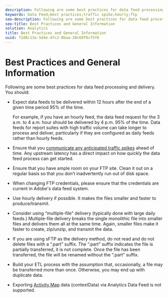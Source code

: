 ```yaml
---
description: Following are some best practices for data feed processing and delivery. You should 
keywords: Data Feed;best practices;traffic spike;hourly;ftp
seo-description: Following are some best practices for data feed processing and delivery. You should 
seo-title: Best Practices and General Information
solution: Analytics
title: Best Practices and General Information
uuid: f2d6c13a-5d4e-4fc2-8baa-28c69f0cf5f6
---
```


# Best Practices and General Information

Following are some best practices for data feed processing and delivery. You should:

* Expect data feeds to be delivered within 12 hours after the end of a given time period 95% of the time.

  For example, if you have an hourly feed, the data feed request for the 3 a.m. to 4 a.m. hour should be delivered by 4 p.m. 95% of the time. Data feeds for report suites with high traffic volume can take longer to process and deliver, particularly if they are configured as daily feeds rather than hourly feeds. 
* Ensure that you [communicate any anticipated traffic spikes](https://marketing.adobe.com/resources/help/en_US/reference/t_traffic_schedule_spike.html) ahead of time. Any upstream latency has a direct impact on how quickly the data feed process can get started. 
* Ensure that you have ample room on your FTP site. Clean it out on a regular basis so that you don’t inadvertently run out of disk space. 
* When changing FTP credentials, please ensure that the credentials are current in Adobe's data feed system. 
* Use hourly delivery if possible. It makes the files smaller and faster to produce/transmit. 
* Consider using “multiple-file” delivery (typically done with large daily feeds.) Multiple-file delivery breaks the single monolithic file into smaller files and delivers them all at the same time. Again, smaller files make it faster to create, zip/unzip, and transmit the data. 
* If you are using sFTP as the delivery method, do not read and do not delete files with a “.part” suffix. The “.part” suffix indicates the file is partially transferred, it is not complete. Once the file has been transferred, the file will be renamed without the “.part” suffix. 
* Build your ETL process with the assumption that, occasionally, a file may be transferred more than once. Otherwise, you may end up with duplicate data. 
* Exporting [Activity Map](https://marketing.adobe.com/resources/help/en_US/analytics/activitymap/) data (contextData) via Analytics Data Feed is not supported.

